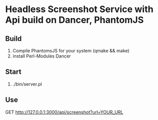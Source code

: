 # Headless Screenshot Service with Api build on Dancer, PhantomJS

## Build

1. Compile PhantomsJS for your system (qmake && make) 
2. install Perl-Modules Dancer

## Start

1. ./bin/server.pl 


## Use

GET http://127.0.0.1:3000/api/screenshot?url=YOUR_URL
